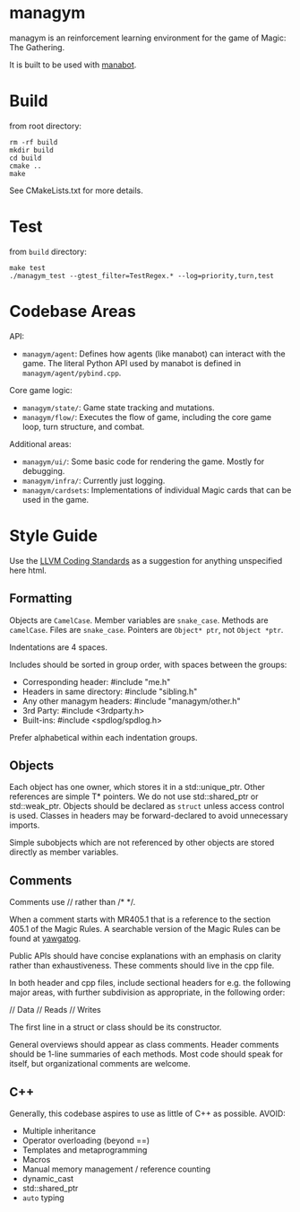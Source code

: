 # managym   

managym is an reinforcement learning environment for the game of Magic: The Gathering.

It is built to be used with [manabot](https://github.com/jacklionheart/manabot).

# Build

from root directory:
```
rm -rf build
mkdir build
cd build
cmake ..
make
```

See CMakeLists.txt for more details.

# Test

from `build` directory:
```
make test
./managym_test --gtest_filter=TestRegex.* --log=priority,turn,test
```

# Codebase Areas

API:
- `managym/agent`: Defines how agents (like manabot) can interact with the game.
The literal Python API used by manabot is defined in `managym/agent/pybind.cpp`.

Core game logic:
- `managym/state/`: Game state tracking and mutations.
- `managym/flow/`: Executes the flow of game, including the core game loop, turn structure, and combat.

Additional areas:
- `managym/ui/`: Some basic code for rendering the game. Mostly for debugging.
- `managym/infra/`: Currently just logging.
- `managym/cardsets`: Implementations of individual Magic cards that can be used in the game. 

# Style Guide

Use the [LLVM Coding Standards](https://llvm.org/docs/CodingStandards) as a suggestion for anything unspecified here html.

## Formatting

Objects are `CamelCase`. Member variables are `snake_case`. Methods are `camelCase`. Files are `snake_case`. 
Pointers are `Object* ptr`, not `Object *ptr`. 

Indentations are 4 spaces. 

Includes should be sorted in group order, with spaces between the groups:

- Corresponding header: #include "me.h"
- Headers in same directory: #include "sibling.h"
- Any other managym headers: #include "managym/other.h"
- 3rd Party: #include <3rdparty.h>
- Built-ins: #include <spdlog/spdlog.h>

Prefer alphabetical within each indentation groups.

## Objects

Each object has one owner, which stores it in a std::unique_ptr<T>. Other references are simple T* pointers. We do not use std::shared_ptr or std::weak_ptr. Objects should be declared as `struct` unless access control is used. Classes in headers may be forward-declared to avoid unnecessary imports.

Simple subobjects which are not referenced by other objects are stored directly as member variables.

## Comments

Comments use // rather than /* */.

When a comment starts with MR405.1 that is a reference to the section 405.1 of the Magic Rules. A searchable version of the Magic Rules can be found at [yawgatog](https://yawgatog.com/resources/magic-rules/). 

Public APIs should have concise explanations with an emphasis on clarity rather than exhaustiveness. These comments should live in the cpp file.

In both header and cpp files, include sectional headers for e.g. the following major areas, with further subdivision as appropriate, in the following order:

// Data
// Reads
// Writes

The first line in a struct or class should be its constructor.

General overviews should appear as class comments. Header comments should be 1-line summaries of each methods. Most code should speak for itself, but organizational comments are welcome.

## C++

Generally, this codebase aspires to use as little of C++ as possible. AVOID:

- Multiple inheritance
- Operator overloading (beyond ==)
- Templates and metaprogramming
- Macros
- Manual memory management / reference counting
- dynamic_cast
- std::shared_ptr
- `auto` typing